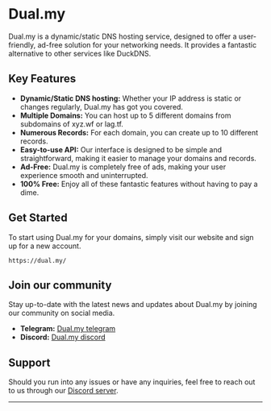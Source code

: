 # Dual.my

Dual.my is a dynamic/static DNS hosting service, designed to offer a user-friendly, ad-free solution for your networking needs. It provides a fantastic alternative to other services like DuckDNS. 

## Key Features

- **Dynamic/Static DNS hosting:** Whether your IP address is static or changes regularly, Dual.my has got you covered.
- **Multiple Domains:** You can host up to 5 different domains from subdomains of xyz.wf or lag.tf.
- **Numerous Records:** For each domain, you can create up to 10 different records.
- **Easy-to-use API:** Our interface is designed to be simple and straightforward, making it easier to manage your domains and records.
- **Ad-Free:** Dual.my is completely free of ads, making your user experience smooth and uninterrupted.
- **100% Free:** Enjoy all of these fantastic features without having to pay a dime. 

## Get Started

To start using Dual.my for your domains, simply visit our website and sign up for a new account. 

```
https://dual.my/
```

## Join our community

Stay up-to-date with the latest news and updates about Dual.my by joining our community on social media.

- **Telegram:** [Dual.my telegram](https://t.me/dualmy)
- **Discord:** [Dual.my discord](https://discord.gg/ZTQK3W2j42)

## Support 

Should you run into any issues or have any inquiries, feel free to reach out to us through our [Discord server](https://discord.gg/ZTQK3W2j42).

---
